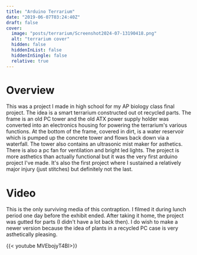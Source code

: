 ```yaml
---
title: "Arduino Terrarium"
date: "2019-06-07T03:24:40Z"
draft: false
cover:
  image: "posts/terrarium/Screenshot2024-07-13190418.png"
  alt: "terrarium cover"
  hidden: false
  hiddenInList: false
  hiddenInSingle: false
  relative: true
---
```


# Overview

This was a project I made in high school for my AP biology class final project. The idea is a smart terrarium constructed out ot recycled parts. The frame is an old PC tower and the old ATX power supply holder was converted into an electronics housing for powering the terrarium's various functions. At the bottom of the frame, covered in dirt, is a water reservoir which is pumped up the concrete tower and flows back down via a waterfall. The tower also contains an ultrasonic mist maker for asthetics. There is also a pc fan for ventilation and bright led lights. The project is more asthetics than actually functional but it was the very first arduino project I've made. It's also the first project where I sustained a relatively major injury (just stitches) but definitely not the last.

# Video

This is the only surviving media of this contraption. I filmed it during lunch period one day before the exhibit ended. After taking it home, the project was gutted for parts (I didn't have a lot back then). I do wish to make a newer version because the idea of plants in a recycled PC case is very asthetically pleasing.

{{< youtube MVEbojyT4BI>}}
